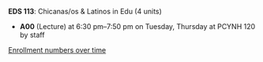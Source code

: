**EDS 113**: Chicanas/os & Latinos in Edu (4 units)

- **A00** (Lecture) at 6:30 pm–7:50 pm on Tuesday, Thursday at PCYNH 120 by staff

[Enrollment numbers over time](./EDS113.tsv)
